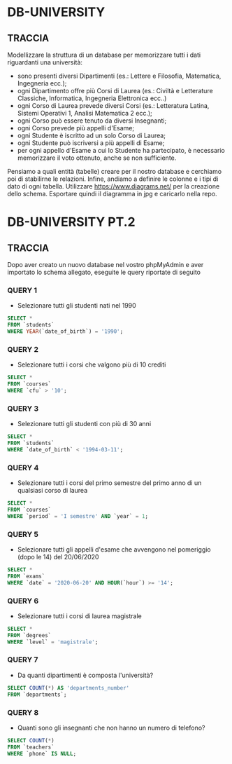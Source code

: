 # DB-UNIVERSITY

## TRACCIA

Modellizzare la struttura di un database per memorizzare tutti i dati riguardanti una università:

- sono presenti diversi Dipartimenti (es.: Lettere e Filosofia, Matematica, Ingegneria ecc.);
- ogni Dipartimento offre più Corsi di Laurea (es.: Civiltà e Letterature Classiche, Informatica, Ingegneria Elettronica ecc..)
- ogni Corso di Laurea prevede diversi Corsi (es.: Letteratura Latina, Sistemi Operativi 1, Analisi Matematica 2 ecc.);
- ogni Corso può essere tenuto da diversi Insegnanti;
- ogni Corso prevede più appelli d'Esame;
- ogni Studente è iscritto ad un solo Corso di Laurea;
- ogni Studente può iscriversi a più appelli di Esame;
- per ogni appello d'Esame a cui lo Studente ha partecipato, è necessario memorizzare il voto ottenuto, anche se non sufficiente.

Pensiamo a quali entità (tabelle) creare per il nostro database e cerchiamo poi di stabilirne le relazioni. Infine, andiamo a definire le colonne e i tipi di dato di ogni tabella.
Utilizzare https://www.diagrams.net/ per la creazione dello schema.
Esportare quindi il diagramma in jpg e caricarlo nella repo.

# DB-UNIVERSITY PT.2

## TRACCIA

Dopo aver creato un nuovo database nel vostro phpMyAdmin e aver importato lo schema allegato, eseguite le query riportate di seguito

### QUERY 1

- Selezionare tutti gli studenti nati nel 1990

```sql
SELECT *
FROM `students`
WHERE YEAR(`date_of_birth`) = '1990';
```

### QUERY 2

- Selezionare tutti i corsi che valgono più di 10 crediti

```sql
SELECT *
FROM `courses`
WHERE `cfu` > '10';
```

### QUERY 3

- Selezionare tutti gli studenti con più di 30 anni

```sql
SELECT *
FROM `students`
WHERE `date_of_birth` < '1994-03-11';
```

### QUERY 4

- Selezionare tutti i corsi del primo semestre del primo anno di un qualsiasi corso di
  laurea

```sql
SELECT *
FROM `courses`
WHERE `period` = 'I semestre' AND `year` = 1;
```

### QUERY 5

- Selezionare tutti gli appelli d'esame che avvengono nel pomeriggio (dopo le 14) del
  20/06/2020

```sql
SELECT *
FROM `exams`
WHERE `date` = '2020-06-20' AND HOUR(`hour`) >= '14';
```

### QUERY 6

- Selezionare tutti i corsi di laurea magistrale

```sql
SELECT *
FROM `degrees`
WHERE `level` = 'magistrale';
```

### QUERY 7

- Da quanti dipartimenti è composta l'università?

```sql
SELECT COUNT(*) AS 'departments_number'
FROM `departments`;
```

### QUERY 8

- Quanti sono gli insegnanti che non hanno un numero di telefono?

```sql
SELECT COUNT(*)
FROM `teachers`
WHERE `phone` IS NULL;
```
